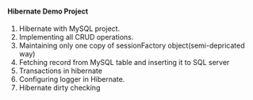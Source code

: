 #### Hibernate Demo Project
1. Hibernate with MySQL project.
2. Implementing all CRUD operations.
3. Maintaining only one copy of sessionFactory object(semi-depricated way)
4. Fetching record from MySQL table and inserting it to SQL server
6. Transactions in hibernate
7. Configuring logger in Hibernate.
8. Hibernate dirty checking